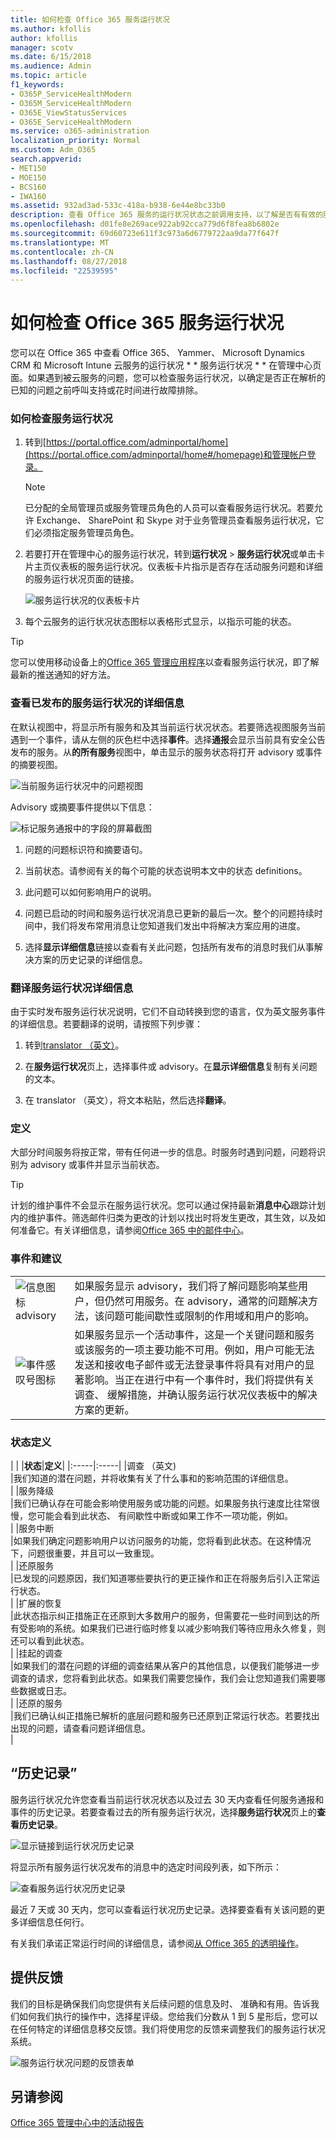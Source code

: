 ```yaml
---
title: 如何检查 Office 365 服务运行状况
ms.author: kfollis
author: kfollis
manager: scotv
ms.date: 6/15/2018
ms.audience: Admin
ms.topic: article
f1_keywords:
- O365P_ServiceHealthModern
- O365M_ServiceHealthModern
- O365E_ViewStatusServices
- O365E_ServiceHealthModern
ms.service: o365-administration
localization_priority: Normal
ms.custom: Adm_O365
search.appverid:
- MET150
- MOE150
- BCS160
- IWA160
ms.assetid: 932ad3ad-533c-418a-b938-6e44e8bc33b0
description: 查看 Office 365 服务的运行状况状态之前调用支持，以了解是否有有效的服务中断
ms.openlocfilehash: d01fe8e269ace922ab92cca779d6f8fea8b6802e
ms.sourcegitcommit: 69d60723e611f3c973a6d6779722aa9da77f647f
ms.translationtype: MT
ms.contentlocale: zh-CN
ms.lasthandoff: 08/27/2018
ms.locfileid: "22539595"
---
```

# <a name="how-to-check-office-365-service-health"></a>如何检查 Office 365 服务运行状况

您可以在 Office 365 中查看 Office 365、 Yammer、 Microsoft Dynamics CRM 和 Microsoft Intune 云服务的运行状况 * * 服务运行状况 * * 在管理中心页面。如果遇到被云服务的问题，您可以检查服务运行状况，以确定是否正在解析的已知的问题之前呼叫支持或花时间进行故障排除。 
  
### <a name="how-to-check-service-health"></a>如何检查服务运行状况

1. 转到[https://portal.office.com/adminportal/home](https://portal.office.com/adminportal/home#/homepage)和管理帐户登录。 
    
    > [!NOTE]
    > 已分配的全局管理员或服务管理员角色的人员可以查看服务运行状况。若要允许 Exchange、 SharePoint 和 Skype 对于业务管理员查看服务运行状况，它们必须指定服务管理员角色。 
  
2. 若要打开在管理中心的服务运行状况，转到**运行状况** \> **服务运行状况**或单击卡片主页仪表板的服务运行状况。仪表板卡片指示是否存在活动服务问题和详细的服务运行状况页面的链接。
    
    ![服务运行状况的仪表板卡片](media/8ae3de43-7bd5-4ee9-90ed-8b5ba5f9b474.png)
  
3. 每个云服务的运行状况状态图标以表格形式显示，以指示可能的状态。
    
> [!TIP]
> 您可以使用移动设备上的[Office 365 管理应用程序](https://go.microsoft.com/fwlink/p/?linkid=627216)以查看服务运行状况，即了解最新的推送通知的好方法。 
  
### <a name="view-details-of-posted-service-health"></a>查看已发布的服务运行状况的详细信息

在默认视图中，将显示所有服务和及其当前运行状况状态。若要筛选视图服务当前遇到一个事件，请从左侧的灰色栏中选择**事件**。选择**通报**会显示当前具有安全公告发布的服务。从**的所有服务**视图中，单击显示的服务状态将打开 advisory 或事件的摘要视图。 
  
![当前服务运行状况中的问题视图](media/f829a3af-1aca-4dc2-97eb-15d805349b24.png)
  
Advisory 或摘要事件提供以下信息： 
  
![标记服务通报中的字段的屏幕截图](media/0dd6065c-1381-4a5c-8ca0-854c3e043a5c.png)
  
1. 问题的问题标识符和摘要语句。
    
2. 当前状态。请参阅有关的每个可能的状态说明本文中的状态 definitions。
    
3. 此问题可以如何影响用户的说明。
    
4. 问题已启动的时间和服务运行状况消息已更新的最后一次。整个的问题持续时间中，我们将发布常用消息让您知道我们发出中将解决方案应用的进度。
    
5. 选择**显示详细信息**链接以查看有关此问题，包括所有发布的消息时我们从事解决方案的历史记录的详细信息。 
    
### <a name="translate-service-health-details"></a>翻译服务运行状况详细信息

由于实时发布服务运行状况说明，它们不自动转换到您的语言，仅为英文服务事件的详细信息。若要翻译的说明，请按照下列步骤：
  
1. 转到[translator （英文）](https://www.bing.com/translator/)。
    
2. 在**服务运行状况**页上，选择事件或 advisory。在**显示详细信息**复制有关问题的文本。
    
3. 在 translator （英文），将文本粘贴，然后选择**翻译**。
    
### <a name="definitions"></a>定义

大部分时间服务将按正常，带有任何进一步的信息。时服务时遇到问题，问题将识别为 advisory 或事件并显示当前状态。
  
> [!TIP]
> 计划的维护事件不会显示在服务运行状况。您可以通过保持最新**消息中心**跟踪计划内的维护事件。筛选邮件归类为更改的计划以找出时将发生更改，其生效，以及如何准备它。有关详细信息，请参阅[Office 365 中的邮件中心](https://support.office.com/article/38fb3333-bfcc-4340-a37b-deda509c2093)。 
  
### <a name="incidents-and-advisories"></a>事件和建议

|||
|:-----|:-----|
|![信息图标 advisory](media/a7f5fd21-c760-4948-9bc1-50f7c8070e28.png)|如果服务显示 advisory，我们将了解问题影响某些用户，但仍然可用服务。在 advisory，通常的问题解决方法，该问题可能间歇性或限制的作用域和用户的影响。  <br/> |
|![事件感叹号图标](media/a636db57-6083-44dc-bbd5-556850804f17.png)|如果服务显示一个活动事件，这是一个关键问题和服务或该服务的一项主要功能不可用。例如，用户可能无法发送和接收电子邮件或无法登录事件将具有对用户的显著影响。当正在进行中有一个事件时，我们将提供有关调查、 缓解措施，并确认服务运行状况仪表板中的解决方案的更新。  <br/> |
   
### <a name="status-definitions"></a>状态定义

| |
|**状态**|**定义**|
|:-----|:-----|
|调查 （英文)  <br/> |我们知道的潜在问题，并将收集有关了什么事和的影响范围的详细信息。  <br/> |
|服务降级  <br/> |我们已确认存在可能会影响使用服务或功能的问题。如果服务执行速度比往常很慢，您可能会看到此状态、 有间歇性中断或如果工作不一项功能，例如。  <br/> |
|服务中断  <br/> |如果我们确定问题影响用户以访问服务的功能，您将看到此状态。在这种情况下，问题很重要，并且可以一致重现。  <br/> |
|还原服务  <br/> |已发现的问题原因，我们知道哪些要执行的更正操作和正在将服务后引入正常运行状态。  <br/> |
|扩展的恢复  <br/> |此状态指示纠正措施正在还原到大多数用户的服务，但需要花一些时间到达的所有受影响的系统。如果我们已进行临时修复以减少影响我们等待应用永久修复，则还可以看到此状态。  <br/> |
|挂起的调查  <br/> |如果我们的潜在问题的详细的调查结果从客户的其他信息，以便我们能够进一步调查的请求，您将看到此状态。如果我们需要您操作，我们会让您知道我们需要哪些数据或日志。  <br/> |
|还原的服务  <br/> |我们已确认纠正措施已解析的底层问题和服务已还原到正常运行状态。若要找出出现的问题，请查看问题详细信息。  <br/> |
   
## <a name="history"></a>“历史记录”

服务运行状况允许您查看当前运行状况状态以及过去 30 天内查看任何服务通报和事件的历史记录。若要查看过去的所有服务运行状况，选择**服务运行状况**页上的**查看历史记录**。 
  
![显示链接到运行状况历史记录](media/12a3e484-1eb4-497f-8cab-8064bccc2ef5.png)
  
将显示所有服务运行状况发布的消息中的选定时间段列表，如下所示：
  
![查看服务运行状况历史记录](media/5ed20247-121c-4abe-9fe7-9025e26a2d0e.png)
  
最近 7 天或 30 天内，您可以查看运行状况历史记录。选择要查看有关该问题的更多详细信息任何行。
  
有关我们承诺正常运行时间的详细信息，请参阅[从 Office 365 的透明操作](https://go.microsoft.com/fwlink/?linkid=848695)。
  
## <a name="leave-feedback"></a>提供反馈

我们的目标是确保我们向您提供有关后续问题的信息及时、 准确和有用。告诉我们如何我们执行的操作中，选择星评级。您给我们分数从 1 到 5 星形后，您可以在任何特定的详细信息移交反馈。我们将使用您的反馈来调整我们的服务运行状况系统。
  
![服务运行状况问题的反馈表单](media/fd083fdb-fde8-47b4-9136-b90d1d003864.png)
  
## <a name="see-also"></a>另请参阅

[Office 365 管理中心中的活动报告](https://support.office.com/article/0d6dfb17-8582-4172-a9a9-aed798150263)

